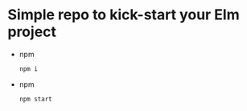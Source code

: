 # Simple repo to kick-start your Elm project

- npm
  ```sh
  npm i
  ```
- npm
  ```sh
  npm start
  ```
